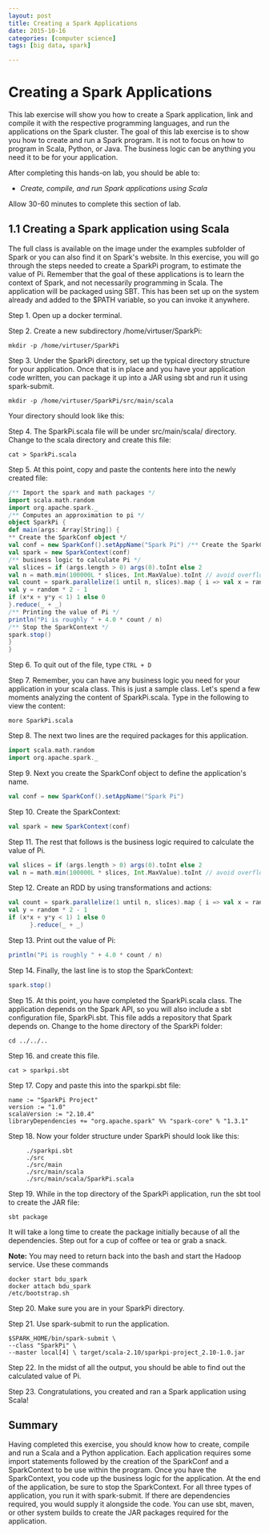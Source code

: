 ```yaml
---
layout: post
title: Creating a Spark Applications
date: 2015-10-16
categories: [computer science]
tags: [big data, spark]

---
```


# Creating a Spark Applications

This lab exercise will show you how to create a Spark application, link and compile it with the respective programming languages, and run the applications on the Spark cluster. The goal of this lab exercise is to show you how to create and run a Spark program. It is not to focus on how to program in Scala, Python, or Java. The business logic can be anything you need it to be for your application.
After completing this hands-on lab, you should be able to:
* *Create, compile, and run Spark applications using Scala*Allow 30-60 minutes to complete this section of lab.
## 1.1 Creating a Spark application using Scala
The full class is available on the image under the examples subfolder of Spark or you can also find it on Spark's website. In this exercise, you will go through the steps needed to create a SparkPi program, to estimate the value of Pi. Remember that the goal of these applications is to learn the context of Spark, and not necessarily programming in Scala.The application will be packaged using SBT. This has been set up on the system already and added to the $PATH variable, so you can invoke it anywhere.Step 1. Open up a docker terminal.Step 2. Create a new subdirectory /home/virtuser/SparkPi:
```mkdir -p /home/virtuser/SparkPi```
Step 3. Under the SparkPi directory, set up the typical directory structure for your application. Once that is in place and you have your application code written, you can package it up into a JAR using sbt and run it using spark-submit.```mkdir -p /home/virtuser/SparkPi/src/main/scala 
```
Your directory should look like this:Step 4. The SparkPi.scala file will be under src/main/scala/ directory. Change to the scala directory and create this file:
```cat > SparkPi.scala```Step 5. At this point, copy and paste the contents here into the newly created file:
```scala/** Import the spark and math packages */import scala.math.randomimport org.apache.spark._/** Computes an approximation to pi */object SparkPi {def main(args: Array[String]) {** Create the SparkConf object */
val conf = new SparkConf().setAppName("Spark Pi") /** Create the SparkContext */val spark = new SparkContext(conf)/** business logic to calculate Pi */val slices = if (args.length > 0) args(0).toInt else 2val n = math.min(100000L * slices, Int.MaxValue).toInt // avoid overflowval count = spark.parallelize(1 until n, slices).map { i => val x = random * 2 - 1val y = random * 2 - 1if (x*x + y*y < 1) 1 else 0}.reduce(_ + _)/** Printing the value of Pi */println("Pi is roughly " + 4.0 * count / n)/** Stop the SparkContext */spark.stop()}}```
Step 6. To quit out of the file, type `CTRL + D`

Step 7. Remember, you can have any business logic you need for your application in your scala class. This is just a sample class. Let's spend a few moments analyzing the content of SparkPi.scala. Type in the following to view the content:

```more SparkPi.scala
```Step 8. The next two lines are the required packages for this application.

```scala
import scala.math.randomimport org.apache.spark._
```
      Step 9. Next you create the SparkConf object to define the application's name.
```scalaval conf = new SparkConf().setAppName("Spark Pi")
```
Step 10. Create the SparkContext:
```scalaval spark = new SparkContext(conf)
```
Step 11. The rest that follows is the business logic required to calculate the value of Pi.```scalaval slices = if (args.length > 0) args(0).toInt else 2
val n = math.min(100000L * slices, Int.MaxValue).toInt // avoid overflow
```
Step 12. Create an RDD by using transformations and actions:
```scalaval count = spark.parallelize(1 until n, slices).map { i => val x = random * 2 - 1val y = random * 2 - 1if (x*x + y*y < 1) 1 else 0      }.reduce(_ + _)
```      Step 13. Print out the value of Pi:
```scalaprintln("Pi is roughly " + 4.0 * count / n)
```      Step 14. Finally, the last line is to stop the SparkContext:
```scalaspark.stop()
```      Step 15. At this point, you have completed the SparkPi.scala class. The application depends on the Spark API, so you will also include a sbt configuration file, SparkPi.sbt. This file adds a repository that Spark depends on. Change to the home directory of the SparkPi folder:
```cd ../../..
```Step 16. and create this file.```cat > sparkpi.sbt
````Step 17. Copy and paste this into the sparkpi.sbt file:
```name := "SparkPi Project"version := "1.0"scalaVersion := "2.10.4"libraryDependencies += "org.apache.spark" %% "spark-core" % "1.3.1"
```

Step 18. Now your folder structure under SparkPi should look like this:

```     ./sparkpi.sbt     ./src     ./src/main     ./src/main/scala     ./src/main/scala/SparkPi.scala
```     Step 19. While in the top directory of the SparkPi application, run the sbt tool to create the JAR file:
```sbt package
```It will take a long time to create the package initially because of all the dependencies. 
Step out for a cup of coffee or tea or grab a snack.**Note:** You may need to return back into the bash and start the Hadoop service. Use these commands
```docker start bdu_spark 
docker attach bdu_spark 
/etc/bootstrap.sh
```
Step 20. Make sure you are in your SparkPi directory.
Step 21. Use spark-submit to run the application.
```$SPARK_HOME/bin/spark-submit \--class "SparkPi" \--master local[4] \ target/scala-2.10/sparkpi-project_2.10-1.0.jar
```Step 22. In the midst of all the output, you should be able to find out the calculated value of Pi.
Step 23. Congratulations, you created and ran a Spark application using Scala!## Summary
Having completed this exercise, you should know how to create, compile and run a Scala and a Python application. Each application requires some import statements followed by the creation of the SparkConf and a SparkContext to be use within the program. Once you have the SparkContext, you code up the business logic for the application. At the end of the application, be sure to stop the SparkContext. For all three types of application, you run it with spark-submit. If there are dependencies required, you would supply it alongside the code. You can use sbt, maven, or other system builds to create the JAR packages required for the application.